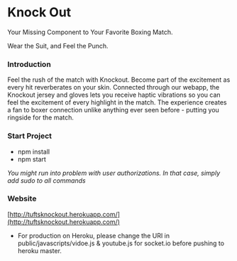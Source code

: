 # Knock Out
Your Missing Component to Your Favorite Boxing Match.

Wear the Suit, and Feel the Punch.

### Introduction

Feel the rush of the match with Knockout. Become part of the excitement as every hit reverberates on your skin.
Connected through our webapp, the Knockout jersey and gloves lets you receive haptic vibrations so you can feel the
excitement of every highlight in the match. The experience creates a fan to boxer connection unlike anything ever seen
before - putting you ringside for the match.

### Start Project

- npm install
- npm start

*You might run into problem with user authorizations. In that case, simply add sudo to all commands*

### Website

[http://tuftsknockout.herokuapp.com/](http://tuftsknockout.herokuapp.com/)

- For production on Heroku, please change the URI in public/javascripts/vidoe.js & youtube.js for socket.io before pushing to heroku master.

